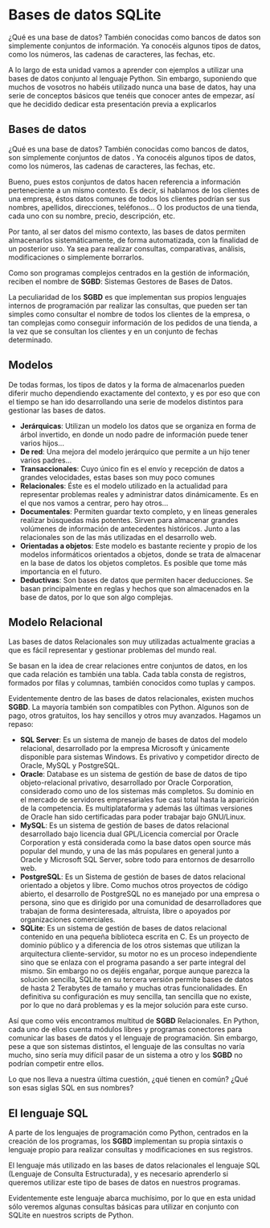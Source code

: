 # Bases de datos SQLite

¿Qué es una base de datos? También conocidas como bancos de datos son simplemente conjuntos de información. Ya conocéis algunos tipos de  datos, como los números, las cadenas de caracteres, las fechas, etc. 

A lo largo de esta unidad vamos a aprender con ejemplos a utilizar  una bases de datos conjunto al lenguaje Python. Sin embargo, suponiendo  que muchos de vosotros no habéis utilizado nunca una base de datos, hay  una serie de conceptos básicos que tenéis que conocer antes de empezar,  así que he decidido dedicar esta presentación previa a explicarlos 

## Bases de datos

¿Qué es una base de datos? También conocidas como bancos de datos,  son simplemente conjuntos de datos . Ya conocéis algunos tipos de datos, como los números, las cadenas de caracteres, las fechas, etc.

Bueno, pues estos conjuntos de datos hacen referencia a información  perteneciente a un mismo contexto. Es decir, si hablamos de los clientes de una empresa, éstos datos comunes de todos los clientes podrían ser  sus nombres, apellidos, direcciones, teléfonos… O los productos de una  tienda, cada uno con su nombre, precio, descripción, etc.

Por tanto, al ser datos del mismo contexto, las bases de datos  permiten almacenarlos sistemáticamente, de forma automatizada, con la  finalidad de un posterior uso. Ya sea para realizar consultas,  comparativas, análisis, modificaciones o simplemente borrarlos.

Como son programas complejos centrados en la gestión de información, reciben el nombre de **SGBD**: Sistemas Gestores de Bases de Datos. 

La peculiaridad de los **SGBD** es que implementan sus  propios lenguajes internos de programación par realizar las consultas,  que pueden ser tan simples como consultar el nombre de todos los  clientes de la empresa, o tan complejas como conseguir información de  los pedidos de una tienda, a la vez que se consultan los clientes y en  un conjunto de fechas determinado.

## Modelos

De todas formas, los tipos de datos y la forma de almacenarlos pueden diferir mucho dependiendo exactamente del contexto, y es por eso que  con el tiempo se han ido desarrollando una serie de modelos distintos  para gestionar las bases de datos.

- **Jerárquicas**: Utilizan un modelo los datos que se  organiza en forma de árbol invertido, en donde un nodo padre de  información puede tener varios hijos...
- **De red**: Una mejora del modelo jerárquico que permite a un hijo tener varios padres...
- **Transaccionales**: Cuyo único fin es el envío y recepción de datos a grandes velocidades, estas bases son muy poco comunes
- **Relacionales**: Éste es el modelo utilizado en la  actualidad para representar problemas reales y administrar datos  dinámicamente. Es en el que nos vamos a centrar, pero hay otros...
- **Documentales**: Permiten guardar texto completo, y en líneas generales realizar búsquedas más potentes. Sirven para almacenar grandes volúmenes de información de antecedentes históricos. Junto a  las relacionales son de las más utilizadas en el desarrollo web.
- **Orientadas a objetos**: Este modelo es bastante  reciente y propio de los modelos informáticos orientados a objetos,  donde se trata de almacenar en la base de datos los objetos completos.  Es posible que tome más importancia en el futuro.
- **Deductivas**: Son bases de datos que permiten hacer  deducciones. Se basan principalmente en reglas y hechos que son  almacenados en la base de datos, por lo que son algo complejas.

## Modelo Relacional

Las bases de datos Relacionales son muy utilizadas actualmente  gracias a que es fácil representar y gestionar problemas del mundo real.

Se basan en la idea de crear relaciones entre conjuntos de datos, en  los que cada relación es también una tabla. Cada tabla consta de  registros, formados por filas y columnas, también conocidos como tuplas y campos.

Evidentemente dentro de las bases de datos relacionales, existen muchos **SGBD**. La mayoría también son compatibles con Python. Algunos son de pago,  otros gratuitos, los hay sencillos y otros muy avanzados. Hagamos un  repaso:

- **SQL Server**: Es un sistema de manejo de bases de  datos del modelo relacional, desarrollado por la empresa Microsoft y  únicamente disponible para sistemas Windows. Es privativo y competidor  directo de Oracle, MySQL y PostgreSQL.
- **Oracle**: Database es un sistema de gestión de base  de datos de tipo objeto-relacional privativo, desarrollado por Oracle  Corporation, considerado como uno de los sistemas más completos. Su  dominio en el mercado de servidores empresariales fue casi total hasta  la aparición de la competencia. Es multiplataforma y además las últimas  versiones de Oracle han sido certificadas para poder trabajar bajo  GNU/Linux.
- **MySQL**: Es un sistema de gestión de bases de datos  relacional desarrollado bajo licencia dual GPL/Licencia comercial por  Oracle Corporation y está considerada como la base datos open source más popular del mundo, y una de las más populares en general junto a Oracle y Microsoft SQL Server, sobre todo para entornos de desarrollo web.
- **PostgreSQL**: Es un Sistema de gestión de bases de  datos relacional orientado a objetos y libre. Como muchos otros  proyectos de código abierto, el desarrollo de PostgreSQL no es manejado  por una empresa o persona, sino que es dirigido por una comunidad de  desarrolladores que trabajan de forma desinteresada, altruista, libre o  apoyados por organizaciones comerciales.
- **SQLite**: Es un sistema de gestión de bases de datos  relacional contenido en una pequeña biblioteca escrita en C. Es un  proyecto de dominio público y a diferencia de los otros sistemas que  utilizan la arquitectura cliente-servidor, su motor no es un proceso  independiente sino que se enlaza con el programa pasando a ser parte  integral del mismo. Sin embargo no os dejéis engañar, porque aunque  parezca la solución sencilla, SQLite en su tercera versión permite bases de datos de hasta 2 Terabytes de tamaño y muchas otras funcionalidades. En definitiva su configuración es muy sencilla, tan sencilla que no  existe, por lo que no dará problemas y es la mejor solución para este  curso.

Así que como véis encontramos multitud de **SGBD**  Relacionales. En Python, cada uno de ellos cuenta módulos libres y  programas conectores para comunicar las bases de datos y el lenguaje de  programación. Sin embargo, pese a que son sistemas distintos, el  lenguaje de las consultas no varía mucho, sino sería muy difícil pasar  de un sistema a otro y los **SGBD** no podrían competir entre ellos. 

Lo que nos lleva a nuestra última cuestión, ¿qué tienen en común? ¿Qué son esas siglas SQL en sus nombres?

## El lenguaje SQL

A parte de los lenguajes de programación como Python, centrados en la creación de los programas, los **SGBD** implementan su propia sintaxis o lenguaje propio para realizar consultas y modificaciones en sus registros.

El lenguaje más utilizado en las bases de datos relacionales el  lenguaje SQL (Lenguaje de Consulta Estructurada), y es necesario  aprenderlo si queremos utilizar este tipo de bases de datos en nuestros  programas.

Evidentemente este lenguaje abarca muchísimo, por lo que en esta  unidad sólo veremos algunas consultas básicas para utilizar en conjunto  con SQLite en nuestros scripts de Python.